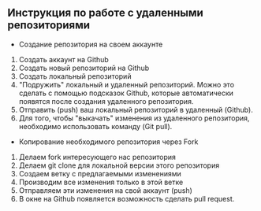 ## Инструкция по работе с удаленными репозиториями

* Создание репозитория на своем аккаунте

1. Создать аккаунт на Github
2. Создать новый репозиторий на Github
3. Создать локальный репозиторий
4. "Подружить" локальный и удаленный репозиторий. Можно это сделать с помощью подсказок Github, которые автоматически появятся после создания удаленного репозитория.
5. Отправить (push) ваш локальный репозиторий в удаленный (Github).
6. Для того, чтобы "выкачать" изменения из удаленного репозитория, необходимо использовать команду (Git pull).

* Копирование необходимого репозитория через Fork

1. Делаем fork интересующего нас репозитория
2. Делаем git clone для локальной версии этого репозитория
3. Создаем ветку с предлагаемыми изменениями
4. Производим все изменения только в этой ветке
5. Отправляем эти изменения на свой аккаунт (push)
6. В окне на Github появляется возможность сделать pull request.

